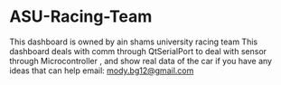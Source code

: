 # ASU-Racing-Team
This dashboard is owned by ain shams university racing team 
This dashboard deals with comm through QtSerialPort to deal with sensor through Microcontroller , and show real data of the car
if you have any ideas that can help 
email: mody.bg12@gmail.com
